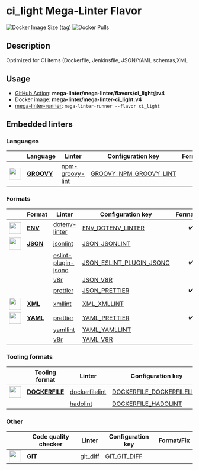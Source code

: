 # ci_light Mega-Linter Flavor

![Docker Image Size (tag)](https://img.shields.io/docker/image-size/mega-linter/mega-linter-ci_light/v4)
![Docker Pulls](https://img.shields.io/docker/pulls/mega-linter/mega-linter-ci_light)

## Description

Optimized for CI items (Dockerfile, Jenkinsfile, JSON/YAML schemas,XML

## Usage

- [GitHub Action](https://mega-linter.github.io/installation/#github-action): **mega-linter/mega-linter/flavors/ci_light@v4**
- Docker image: **mega-linter/mega-linter-ci_light:v4**
- [mega-linter-runner](https://mega-linter.github.io/mega-linter-runner/): `mega-linter-runner --flavor ci_light`

## Embedded linters

### Languages

|                                                                               <!-- -->                                                                               | Language                                                        | Linter                                                                               | Configuration key                                                                           |     Format/Fix     |
|:--------------------------------------------------------------------------------------------------------------------------------------------------------------------:|-----------------------------------------------------------------|--------------------------------------------------------------------------------------|---------------------------------------------------------------------------------------------|:------------------:|
| <img src="https://github.com/mega-linter/mega-linter/raw/master/docs/assets/icons/groovy.ico" alt="" height="32px" class="megalinter-icon"></a> <!-- linter-icon --> | [**GROOVY**](https://mega-linter.github.io/descriptors/groovy/) | [npm-groovy-lint](https://mega-linter.github.io/descriptors/groovy_npm_groovy_lint/) | [GROOVY_NPM_GROOVY_LINT](https://mega-linter.github.io/descriptors/groovy_npm_groovy_lint/) | :heavy_check_mark: |

### Formats

|                                                                              <!-- -->                                                                              | Format                                                      | Linter                                                                                     | Configuration key                                                                               |     Format/Fix     |
|:------------------------------------------------------------------------------------------------------------------------------------------------------------------:|-------------------------------------------------------------|--------------------------------------------------------------------------------------------|-------------------------------------------------------------------------------------------------|:------------------:|
| <img src="https://github.com/mega-linter/mega-linter/raw/master/docs/assets/icons/env.ico" alt="" height="32px" class="megalinter-icon"></a> <!-- linter-icon -->  | [**ENV**](https://mega-linter.github.io/descriptors/env/)   | [dotenv-linter](https://mega-linter.github.io/descriptors/env_dotenv_linter/)              | [ENV_DOTENV_LINTER](https://mega-linter.github.io/descriptors/env_dotenv_linter/)               | :heavy_check_mark: |
| <img src="https://github.com/mega-linter/mega-linter/raw/master/docs/assets/icons/json.ico" alt="" height="32px" class="megalinter-icon"></a> <!-- linter-icon --> | [**JSON**](https://mega-linter.github.io/descriptors/json/) | [jsonlint](https://mega-linter.github.io/descriptors/json_jsonlint/)                       | [JSON_JSONLINT](https://mega-linter.github.io/descriptors/json_jsonlint/)                       |                    |
|                                                                   <!-- --> <!-- linter-icon -->                                                                    |                                                             | [eslint-plugin-jsonc](https://mega-linter.github.io/descriptors/json_eslint_plugin_jsonc/) | [JSON_ESLINT_PLUGIN_JSONC](https://mega-linter.github.io/descriptors/json_eslint_plugin_jsonc/) | :heavy_check_mark: |
|                                                                   <!-- --> <!-- linter-icon -->                                                                    |                                                             | [v8r](https://mega-linter.github.io/descriptors/json_v8r/)                                 | [JSON_V8R](https://mega-linter.github.io/descriptors/json_v8r/)                                 |                    |
|                                                                   <!-- --> <!-- linter-icon -->                                                                    |                                                             | [prettier](https://mega-linter.github.io/descriptors/json_prettier/)                       | [JSON_PRETTIER](https://mega-linter.github.io/descriptors/json_prettier/)                       | :heavy_check_mark: |
| <img src="https://github.com/mega-linter/mega-linter/raw/master/docs/assets/icons/xml.ico" alt="" height="32px" class="megalinter-icon"></a> <!-- linter-icon -->  | [**XML**](https://mega-linter.github.io/descriptors/xml/)   | [xmllint](https://mega-linter.github.io/descriptors/xml_xmllint/)                          | [XML_XMLLINT](https://mega-linter.github.io/descriptors/xml_xmllint/)                           |                    |
| <img src="https://github.com/mega-linter/mega-linter/raw/master/docs/assets/icons/yaml.ico" alt="" height="32px" class="megalinter-icon"></a> <!-- linter-icon --> | [**YAML**](https://mega-linter.github.io/descriptors/yaml/) | [prettier](https://mega-linter.github.io/descriptors/yaml_prettier/)                       | [YAML_PRETTIER](https://mega-linter.github.io/descriptors/yaml_prettier/)                       | :heavy_check_mark: |
|                                                                   <!-- --> <!-- linter-icon -->                                                                    |                                                             | [yamllint](https://mega-linter.github.io/descriptors/yaml_yamllint/)                       | [YAML_YAMLLINT](https://mega-linter.github.io/descriptors/yaml_yamllint/)                       |                    |
|                                                                   <!-- --> <!-- linter-icon -->                                                                    |                                                             | [v8r](https://mega-linter.github.io/descriptors/yaml_v8r/)                                 | [YAML_V8R](https://mega-linter.github.io/descriptors/yaml_v8r/)                                 |                    |

### Tooling formats

|                                                                                 <!-- -->                                                                                 | Tooling format                                                          | Linter                                                                                 | Configuration key                                                                                 | Format/Fix |
|:------------------------------------------------------------------------------------------------------------------------------------------------------------------------:|-------------------------------------------------------------------------|----------------------------------------------------------------------------------------|---------------------------------------------------------------------------------------------------|:----------:|
| <img src="https://github.com/mega-linter/mega-linter/raw/master/docs/assets/icons/dockerfile.ico" alt="" height="32px" class="megalinter-icon"></a> <!-- linter-icon --> | [**DOCKERFILE**](https://mega-linter.github.io/descriptors/dockerfile/) | [dockerfilelint](https://mega-linter.github.io/descriptors/dockerfile_dockerfilelint/) | [DOCKERFILE_DOCKERFILELINT](https://mega-linter.github.io/descriptors/dockerfile_dockerfilelint/) |            |
|                                                                      <!-- --> <!-- linter-icon -->                                                                       |                                                                         | [hadolint](https://mega-linter.github.io/descriptors/dockerfile_hadolint/)             | [DOCKERFILE_HADOLINT](https://mega-linter.github.io/descriptors/dockerfile_hadolint/)             |            |

### Other

|                                                                             <!-- -->                                                                              | Code quality checker                                      | Linter                                                              | Configuration key                                                       | Format/Fix |
|:-----------------------------------------------------------------------------------------------------------------------------------------------------------------:|-----------------------------------------------------------|---------------------------------------------------------------------|-------------------------------------------------------------------------|:----------:|
| <img src="https://github.com/mega-linter/mega-linter/raw/master/docs/assets/icons/git.ico" alt="" height="32px" class="megalinter-icon"></a> <!-- linter-icon --> | [**GIT**](https://mega-linter.github.io/descriptors/git/) | [git_diff](https://mega-linter.github.io/descriptors/git_git_diff/) | [GIT_GIT_DIFF](https://mega-linter.github.io/descriptors/git_git_diff/) |            |

